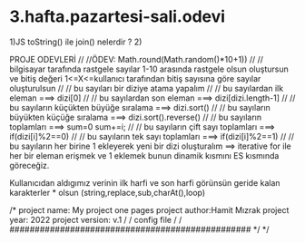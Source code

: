 # 3.hafta.pazartesi-sali.odevi
1)JS toString() ile join() nelerdir ? 2)

PROJE ODEVLERİ
// //ÖDEV: Math.round(Math.random()*10+1)) // // bilgisayar tarafında rastgele sayılar 1-10 arasında rastgele olsun oluştursun ve bitiş değeri 1<=X<=kullanıcı tarafından bitiş sayısına göre sayılar oluşturulsun // // bu sayıları bir diziye atama yapalım // // bu sayılardan ilk eleman ===> dizi[0] // // bu sayılardan son eleman ===> dizi[dizi.length-1] // // bu sayıların küçükten büyüğe sıralama ===> dizi.sort() // // bu sayıların büyükten küçüğe sıralama ===> dizi.sort().reverse() // // bu sayıların toplamları ===> sum=0 sum+=i; // // bu sayıların çift sayı toplamları ===> if(dizi[i]%2==0) // // bu sayıların tek sayı toplamları ===> if(dizi[i]%2==1) // // bu sayıların her birine 1 ekleyerek yeni bir dizi oluşturalım ==> iterative for ile her bir eleman erişmek ve 1 eklemek bunun dinamik kısmını ES kısmında göreceğiz.

Kullanıcıdan aldıgımız verinin ilk harfi ve son harfi görünsün geride kalan karakterler * olsun (string,replace,sub,charAt(),loop)

/* project name: My project one pages project author:Hamit Mızrak project year: 2022 project version: v.1 / / config file / / ################################################ */ */
